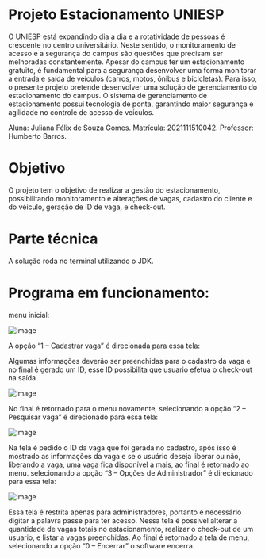 # Projeto Estacionamento UNIESP


O UNIESP está expandindo dia a dia e a rotatividade de pessoas é crescente no centro universitário. Neste sentido, o monitoramento de acesso e a segurança do campus são questões que precisam ser melhoradas constantemente. Apesar do campus ter um estacionamento gratuito, é fundamental para a segurança desenvolver uma forma monitorar a entrada e saída de veículos (carros, motos, ônibus e bicicletas). Para isso, o presente projeto pretende desenvolver uma solução de gerenciamento do estacionamento do campus. O sistema de gerenciamento de estacionamento possui tecnologia de ponta, garantindo maior segurança e agilidade no controle de acesso de veículos.

Aluna: Juliana Félix de Souza Gomes.
Matrícula: 2021111510042.
Professor: Humberto Barros.

# Objetivo

O projeto tem o objetivo de realizar a gestão do estacionamento, possibilitando monitoramento e alterações de vagas, cadastro do cliente e do véiculo, geração de ID de vaga, e check-out.

# Parte técnica 

A solução roda no terminal utilizando o JDK.



# Programa em funcionamento:

menu inicial:

![image](https://user-images.githubusercontent.com/83127826/144335438-2c0672d3-c312-4f8e-ab77-203207957970.png)

A opção “1 – Cadastrar vaga” é direcionada para essa tela:

Algumas informações deverão ser preenchidas para o cadastro da vaga e no final é gerado um ID, esse ID possibilita que usuario efetua o check-out na saída 

![image](https://user-images.githubusercontent.com/83127826/144338232-903abe3a-2b5b-4b8a-a4d7-18c303623586.png)

No final é retornado para o menu novamente, selecionando a opção “2 – Pesquisar vaga” é direcionado para essa tela:

![image](https://user-images.githubusercontent.com/83127826/144338645-a054e06d-b3b7-4444-915d-15aa1dd92f76.png)

Na tela é pedido o ID da vaga que foi gerada no cadastro, após isso é mostrado as informações da vaga e se o usuário deseja liberar ou não, liberando a vaga, uma vaga fica disponível a mais, ao final é retornado ao menu.
selecionando a opção “3 – Opções de Administrador” é direcionado para essa tela:

![image](https://user-images.githubusercontent.com/83127826/144338745-490d8137-6ba9-40ae-80e5-b864d9bb2fc6.png)

Essa tela é restrita apenas para administradores, portanto é necessário digitar a palavra passe para ter acesso. Nessa tela é possível alterar a quantidade de vagas totais no estacionamento, realizar o check-out de um usuario, e listar a vagas preenchidas. Ao final é retornado a tela de menu, selecionando a opção “0 – Encerrar” o software encerra. 













